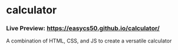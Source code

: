 # calculator
### Live Preview: https://easycs50.github.io/calculator/

A combination of HTML, CSS, and JS to create a versatile calculator